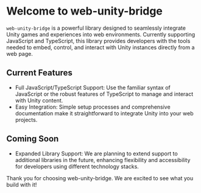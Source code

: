 # Welcome to web-unity-bridge

`web-unity-bridge` is a powerful library designed to seamlessly integrate Unity games and experiences into web environments. Currently supporting JavaScript and TypeScript, this library provides developers with the tools needed to embed, control, and interact with Unity instances directly from a web page.

## Current Features

- Full JavaScript/TypeScript Support: Use the familiar syntax of JavaScript or the robust features of TypeScript to manage and interact with Unity content.
- Easy Integration: Simple setup processes and comprehensive documentation make it straightforward to integrate Unity into your web projects.

## Coming Soon

- Expanded Library Support: We are planning to extend support to additional libraries in the future, enhancing flexibility and accessibility for developers using different technology stacks.

Thank you for choosing web-unity-bridge. We are excited to see what you build with it!
